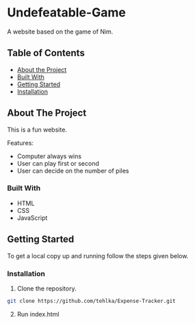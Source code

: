 # Undefeatable-Game
A website based on the game of Nim.
<!-- TABLE OF CONTENTS -->
## Table of Contents

* [About the Project](#about-the-project)
* [Built With](#built-with)
* [Getting Started](#getting-started)
* [Installation](#installation)
 



<!-- ABOUT THE PROJECT -->
## About The Project
This is a fun website.

Features:
* Computer always wins
* User can play first or second
* User can decide on the number of piles


### Built With

* HTML
* CSS
* JavaScript



<!-- GETTING STARTED -->
## Getting Started

To get a local copy up and running follow the steps given below.


### Installation

1. Clone the repository.
```sh
git clone https://github.com/tehlka/Expense-Tracker.git
```
2. Run index.html



